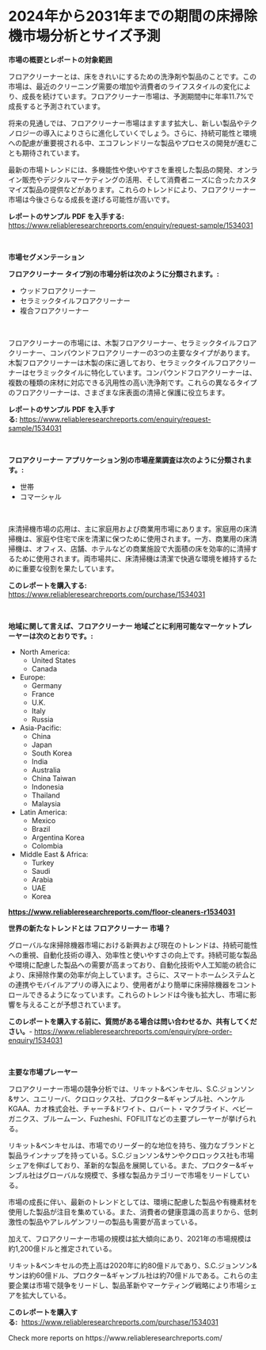 <p><h1>2024年から2031年までの期間の床掃除機市場分析とサイズ予測</h1></p><p><strong>市場の概要とレポートの対象範囲</strong></p>
<p><p>フロアクリーナーとは、床をきれいにするための洗浄剤や製品のことです。この市場は、最近のクリーニング需要の増加や消費者のライフスタイルの変化により、成長を続けています。フロアクリーナー市場は、予測期間中に年率11.7%で成長すると予測されています。</p><p>将来の見通しでは、フロアクリーナー市場はますます拡大し、新しい製品やテクノロジーの導入によりさらに進化していくでしょう。さらに、持続可能性と環境への配慮が重要視される中、エコフレンドリーな製品やプロセスの開発が進むことも期待されています。</p><p>最新の市場トレンドには、多機能性や使いやすさを重視した製品の開発、オンライン販売やデジタルマーケティングの活用、そして消費者ニーズに合ったカスタマイズ製品の提供などがあります。これらのトレンドにより、フロアクリーナー市場は今後さらなる成長を遂げる可能性が高いです。</p></p>
<p><strong>レポートのサンプル PDF を入手する:</strong> <a href="https://www.reliableresearchreports.com/enquiry/request-sample/1534031">https://www.reliableresearchreports.com/enquiry/request-sample/1534031</a></p>
<p>&nbsp;</p>
<p><strong>市場セグメンテーション</strong></p>
<p><strong>フロアクリーナー タイプ別の市場分析は次のように分類されます。:</strong></p>
<p><ul><li>ウッドフロアクリーナー</li><li>セラミックタイルフロアクリーナー</li><li>複合フロアクリーナー</li></ul></p>
<p>&nbsp;</p>
<p><p>フロアクリーナーの市場には、木製フロアクリーナー、セラミックタイルフロアクリーナー、コンパウンドフロアクリーナーの3つの主要なタイプがあります。 木製フロアクリーナーは木製の床に適しており、セラミックタイルフロアクリーナーはセラミックタイルに特化しています。コンパウンドフロアクリーナーは、複数の種類の床材に対応できる汎用性の高い洗浄剤です。これらの異なるタイプのフロアクリーナーは、さまざまな床表面の清掃と保護に役立ちます。</p></p>
<p><strong>レポートのサンプル PDF を入手する:</strong>&nbsp;<a href="https://www.reliableresearchreports.com/enquiry/request-sample/1534031">https://www.reliableresearchreports.com/enquiry/request-sample/1534031</a></p>
<p>&nbsp;</p>
<p><strong> フロアクリーナー アプリケーション別の市場産業調査は次のように分類されます。:</strong></p>
<p><ul><li>世帯</li><li>コマーシャル</li></ul></p>
<p>&nbsp;</p>
<p><p>床清掃機市場の応用は、主に家庭用および商業用市場にあります。家庭用の床清掃機は、家庭や住宅で床を清潔に保つために使用されます。一方、商業用の床清掃機は、オフィス、店舗、ホテルなどの商業施設で大面積の床を効率的に清掃するために使用されます。両市場共に、床清掃機は清潔で快適な環境を維持するために重要な役割を果たしています。</p></p>
<p><strong>このレポートを購入する:</strong>&nbsp; <a href="https://www.reliableresearchreports.com/purchase/1534031">https://www.reliableresearchreports.com/purchase/1534031</a></p>
<p>&nbsp;</p>
<p><strong>地域に関して言えば、フロアクリーナー 地域ごとに利用可能なマーケットプレーヤーは次のとおりです。:</strong></p>
<p><ul>
    <li>
        North America:
        <ul>
            <li>United States</li>
            <li>Canada</li>
        </ul>
    </li>
    <li>
        Europe:
        <ul>
            <li>Germany</li>
            <li>France</li>
            <li>U.K.</li>
            <li>Italy</li>
            <li>Russia</li>
        </ul>
    </li>
    <li>
        Asia-Pacific:
        <ul>
            <li>China</li>
            <li>Japan</li>
            <li>South Korea</li>
            <li>India</li>
            <li>Australia</li>
            <li>China Taiwan</li>
            <li>Indonesia</li>
            <li>Thailand</li>
            <li>Malaysia</li>
        </ul>
    </li>
    <li>
        Latin America:
        <ul>
            <li>Mexico</li>
            <li>Brazil</li>
            <li>Argentina Korea</li>
            <li>Colombia</li>
        </ul>
    </li>
    <li>
        Middle East & Africa:
        <ul>
            <li>Turkey</li>
            <li>Saudi</li>
            <li>Arabia</li>
            <li>UAE</li>
            <li>Korea</li>
        </ul>
    </li>
    </ul></p>
<p><strong><a href="https://www.reliableresearchreports.com/floor-cleaners-r1534031">https://www.reliableresearchreports.com/floor-cleaners-r1534031</a></strong>&nbsp;</p>
<p><strong>世界の新たなトレンドとは フロアクリーナー 市場？</strong></p>
<p><p>グローバルな床掃除機器市場における新興および現在のトレンドは、持続可能性への重視、自動化技術の導入、効率性と使いやすさの向上です。持続可能な製品や環境に配慮した製品への需要が高まっており、自動化技術や人工知能の統合により、床掃除作業の効率が向上しています。さらに、スマートホームシステムとの連携やモバイルアプリの導入により、使用者がより簡単に床掃除機器をコントロールできるようになっています。これらのトレンドは今後も拡大し、市場に影響を与えることが予想されています。</p></p>
<p><strong>このレポートを購入する前に、質問がある場合は問い合わせるか、共有してください。</strong>- <a href="https://www.reliableresearchreports.com/enquiry/pre-order-enquiry/1534031">https://www.reliableresearchreports.com/enquiry/pre-order-enquiry/1534031</a></p>
<p>&nbsp;</p>
<p><strong>主要な市場プレーヤー</strong></p>
<p><p>フロアクリーナー市場の競争分析では、リキット&ベンキセル、S.C.ジョンソン&サン、ユニリーバ、クロロックス社、プロクター&ギャンブル社、ヘンケルKGAA、カオ株式会社、チャーチ&ドワイト、ロバート・マクブライド、ベビーガニクス、ブルームーン、Fuzheshi、FOFILITなどの主要プレーヤーが挙げられる。</p><p>リキット&ベンキセルは、市場でのリーダー的な地位を持ち、強力なブランドと製品ラインナップを持っている。S.C.ジョンソン&サンやクロロックス社も市場シェアを伸ばしており、革新的な製品を展開している。また、プロクター&ギャンブル社はグローバルな規模で、多様な製品カテゴリーで市場をリードしている。</p><p>市場の成長に伴い、最新のトレンドとしては、環境に配慮した製品や有機素材を使用した製品が注目を集めている。また、消費者の健康意識の高まりから、低刺激性の製品やアレルゲンフリーの製品も需要が高まっている。</p><p>加えて、フロアクリーナー市場の規模は拡大傾向にあり、2021年の市場規模は約1,200億ドルと推定されている。</p><p>リキット&ベンキセルの売上高は2020年に約80億ドルであり、S.C.ジョンソン&サンは約60億ドル、プロクター&ギャンブル社は約70億ドルである。これらの主要企業は市場で競争をリードし、製品革新やマーケティング戦略により市場シェアを拡大している。</p></p>
<p><strong>このレポートを購入する:</strong>&nbsp;&nbsp;<a href="https://www.reliableresearchreports.com/purchase/1534031">https://www.reliableresearchreports.com/purchase/1534031</a></p>
<p>Check more reports on https://www.reliableresearchreports.com/</p>